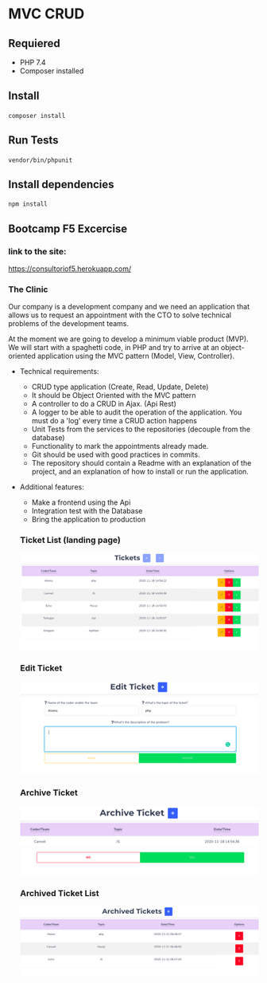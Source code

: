 # MVC CRUD

## Requiered

- PHP 7.4
- Composer installed

## Install

`` composer install ``

## Run Tests

`` vendor/bin/phpunit ``

## Install dependencies

`` npm install ``

## Bootcamp F5 Excercise

### link to the site:

 https://consultoriof5.herokuapp.com/

### The Clinic

Our company is a development company and we need an application that allows us to request an appointment with the CTO to solve technical problems of the development teams.

At the moment we are going to develop a minimum viable product (MVP). We will start with a spaghetti code, in PHP and try to arrive at an object-oriented application using the MVC pattern (Model, View, Controller).

- Technical requirements:

    - CRUD type application (Create, Read, Update, Delete)
    - It should be Object Oriented with the MVC pattern
    - A controller to do a CRUD in Ajax. (Api Rest)
    - A logger to be able to audit the operation of the application. You must do a 'log' every time a CRUD action happens
    - Unit Tests from the services to the repositories (decouple from the database)
    - Functionality to mark the appointments already made.
    - Git should be used with good practices in commits.
    - The repository should contain a Readme with an explanation of the project, and an explanation of how to install or run the application.

- Additional features:

    - Make a frontend using the Api
    - Integration test with the Database
    - Bring the application to production


    ### Ticket List (landing page)

    ![](images/ticketList.png)

    ### Edit Ticket

    ![](images/editTicket.png)

    ### Archive Ticket 

    ![](images/archiveTicket.png)

    ### Archived Ticket List

    ![](images/archivedTicketList.png)



